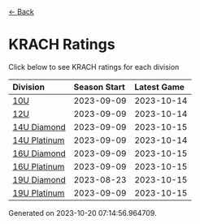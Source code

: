 [<- Back](../readme.md)
# KRACH Ratings
Click below to see KRACH ratings for each division

| Division | Season Start | Latest Game |
| :-- | :-- | :-- |
| [10U](10U-ratings.md) | 2023-09-09 | 2023-10-14 |
| [12U](12U-ratings.md) | 2023-09-09 | 2023-10-14 |
| [14U Diamond](14U-Diamond-ratings.md) | 2023-09-09 | 2023-10-15 |
| [14U Platinum](14U-Platinum-ratings.md) | 2023-09-09 | 2023-10-14 |
| [16U Diamond](16U-Diamond-ratings.md) | 2023-09-09 | 2023-10-15 |
| [16U Platinum](16U-Platinum-ratings.md) | 2023-09-09 | 2023-10-15 |
| [19U Diamond](19U-Diamond-ratings.md) | 2023-08-23 | 2023-10-15 |
| [19U Platinum](19U-Platinum-ratings.md) | 2023-09-09 | 2023-10-15 |

Generated on 2023-10-20 07:14:56.964709.
